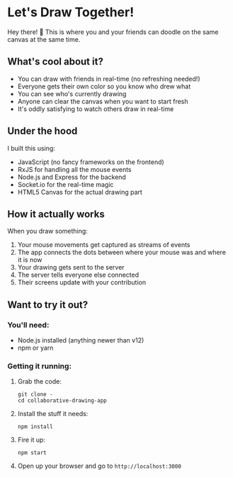# Let's Draw Together!

Hey there! 👋 This is where you and your friends can doodle on the same canvas at the same time.

## What's cool about it?

- You can draw with friends in real-time (no refreshing needed!)
- Everyone gets their own color so you know who drew what
- You can see who's currently drawing
- Anyone can clear the canvas when you want to start fresh
- It's oddly satisfying to watch others draw in real-time

## Under the hood

I built this using:

- JavaScript (no fancy frameworks on the frontend)
- RxJS for handling all the mouse events
- Node.js and Express for the backend
- Socket.io for the real-time magic
- HTML5 Canvas for the actual drawing part

## How it actually works

When you draw something:

1. Your mouse movements get captured as streams of events
2. The app connects the dots between where your mouse was and where it is now
3. Your drawing gets sent to the server
4. The server tells everyone else connected
5. Their screens update with your contribution

## Want to try it out?

### You'll need:

- Node.js installed (anything newer than v12)
- npm or yarn

### Getting it running:

1. Grab the code:

   ```
   git clone -
   cd collaborative-drawing-app
   ```

2. Install the stuff it needs:

   ```
   npm install
   ```

3. Fire it up:

   ```
   npm start
   ```

4. Open up your browser and go to `http://localhost:3000`
